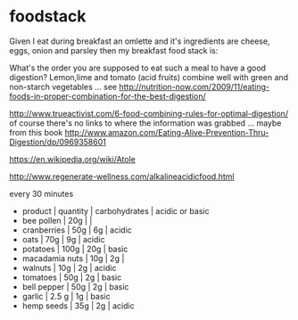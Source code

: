 # foodstack

Given I eat during breakfast an omlette and it's ingredients are cheese, eggs, onion and parsley then my breakfast 
food stack is: 

What's the order you are supposed to eat such a meal to have a good digestion? Lemon,lime and tomato (acid fruits) combine well with green and non-starch vegetables ... see http://nutrition-now.com/2009/11/eating-foods-in-proper-combination-for-the-best-digestion/

http://www.trueactivist.com/6-food-combining-rules-for-optimal-digestion/ of course there's no links to where the information was grabbed ... maybe from this book http://www.amazon.com/Eating-Alive-Prevention-Thru-Digestion/dp/0969358601

https://en.wikipedia.org/wiki/Atole

http://www.regenerate-wellness.com/alkalineacidicfood.html

every 30 minutes

- product | quantity | carbohydrates | acidic or basic
- bee pollen | 20g | | 
- cranberries | 50g | 6g | acidic
- oats | 70g | 9g | acidic 
- potatoes | 100g | 20g | basic 
- macadamia nuts | 10g | 2g |
- walnuts | 10g | 2g | acidic 
- tomatoes | 50g | 2g | basic
- bell pepper | 50g | 2g | basic 
- garlic | 2.5 g | 1g | basic
- hemp seeds | 35g | 2g | acidic
